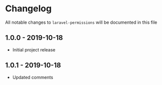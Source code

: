 # Changelog

All notable changes to `laravel-permissions` will be documented in this file

## 1.0.0 - 2019-10-18

- Initial project release

## 1.0.1 - 2019-10-18

- Updated comments
